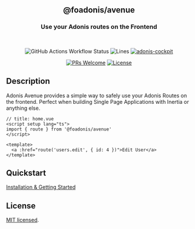<div align="center">
<br/>

## @foadonis/avenue

### Use your Adonis routes on the Frontend

<br/>
</div>

<div align="center">

![GitHub Actions Workflow Status](https://img.shields.io/github/actions/workflow/status/kerwanp/adonis-cockpit/test?style=flat-square&label=tests)
![Lines](https://img.shields.io/badge/coverage-86.95%25-yellow.svg?style=flat-square) [![adonis-cockpit](https://img.shields.io/npm/v/adonis-cockpit?style=flat-square)](https://www.npmjs.com/package/adonis-cockpit)

[![PRs Welcome](https://img.shields.io/badge/PRs-Are%20welcome-brightgreen.svg?style=flat-square)](https://makeapullrequest.com) [![License](https://img.shields.io/github/license/kerwanp/adonis-cockpit?label=License&style=flat-square)](LICENCE)

</div>

## Description

Adonis Avenue provides a simple way to safely use your Adonis Routes on the frontend. Perfect when building Single Page Applications with Inertia or anything else.

```vue
// title: home.vue
<script setup lang="ts">
import { route } from '@foadonis/avenue'
</script>

<template>
  <a :href="route('users.edit', { id: 4 })">Edit User</a>
</template>
```

## Quickstart

[Installation & Getting Started](https://friendsofadonis.github.io/docs/avenue/getting-started)

## License

[MIT licensed](LICENSE.md).
